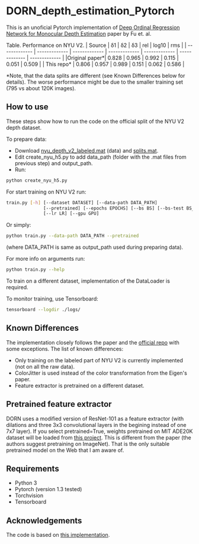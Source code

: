 # DORN_depth_estimation_Pytorch

This is an unoficial Pytorch implementation of [Deep Ordinal Regression Network for Monocular Depth Estimation](http://arxiv.org/abs/1806.02446) paper by Fu et. al.

Table. Performance on NYU V2. 
|    Source     |      δ1       |      δ2       |      δ3       |      rel      |     log10     |      rms      |
| ------------- | ------------- | ------------- | ------------- | ------------- | ------------- | ------------- |
|Original paper*| 0.828         | 0.965         | 0.992         | 0.115         | 0.051         | 0.509         |
| This repo*    | 0.806         | 0.957         | 0.989         | 0.151         | 0.062         | 0.586         |

*Note, that the data splits are different (see Known Differences below for details). The worse performance might be due to the smaller training set (795 vs about 120K images).

## How to use

These steps show how to run the code on the official split of the NYU V2 depth dataset.

To prepare data:
 - Download [nyu_depth_v2_labeled.mat](http://horatio.cs.nyu.edu/mit/silberman/nyu_depth_v2/nyu_depth_v2_labeled.mat) (data) and [splits.mat](http://horatio.cs.nyu.edu/mit/silberman/indoor_seg_sup/splits.mat).
 - Edit create_nyu_h5.py to add data_path (folder with the .mat files from previous step) and output_path.
 - Run:
  ```bash
  python create_nyu_h5.py
  ```

For start training on NYU V2 run:
  ```bash
  train.py [-h] [--dataset DATASET] [--data-path DATA_PATH]
                [--pretrained] [--epochs EPOCHS] [--bs BS] [--bs-test BS_TEST]
                [--lr LR] [--gpu GPU]
  ```
Or simply:
  ```bash
  python train.py --data-path DATA_PATH --pretrained
  ```
(where DATA_PATH is same as output_path used during preparing data).

For more info on arguments run:
  ```bash
  python train.py --help
  ```

To train on a different dataset, implementation of the DataLoader is required.

To monitor training, use Tensorboard:
  ```bash
  tensorboard --logdir ./logs/
  ```

## Known Differences
The implementation closely follows the paper and the [official repo](https://github.com/hufu6371/DORN) with some exceptions. The list of known differences:
 - Only training on the labeled part of NYU V2 is currently implemented (not on all the raw data).
 - ColorJitter is used instead of the color transformation from the Eigen's paper.
 - Feature extractor is pretrained on a different dataset.

## Pretrained feature extractor

DORN uses a modified version of ResNet-101 as a feature extractor (with dilations and three 3x3 convolutional layers in the begining instead of one 7x7 layer). If you select pretrained=True, weights pretrained on MIT ADE20K dataset will be loaded from [this project](https://github.com/CSAILVision/semantic-segmentation-pytorch). This is different from the paper (the authors suggest pretraining on ImageNet). That is the only suitable pretrained model on the Web that I am aware of.

## Requirements

 - Python 3
 - Pytorch (version 1.3 tested)
 - Torchvision
 - Tensorboard

## Acknowledgements

The code is based on [this implementation](https://github.com/dontLoveBugs/DORN_pytorch).
